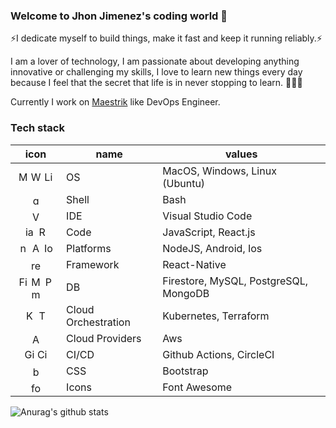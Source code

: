 ### Welcome to Jhon Jimenez's coding world 👋

⚡I dedicate myself to build things, make it fast and keep it running reliably.⚡

I am a lover of technology, I am passionate about developing anything innovative or challenging my skills, I love to learn new things every day because I feel that the secret that life is in never stopping to learn. 🚀🚀🚀

Currently I work on [Maestrik](https://github.com/Maestrik) like DevOps Engineer.

### Tech stack 


| icon | name | values |
| :--: | ---- | ------ |
|<img src='https://cdn.jsdelivr.net/npm/simple-icons@3.0.1/icons/apple.svg' alt='MacOs' height='16'>  <img src='https://cdn.jsdelivr.net/npm/simple-icons@3.0.1/icons/windows.svg' alt='Windows' height='16'>  <img src='https://cdn.jsdelivr.net/npm/simple-icons@3.0.1/icons/linux.svg' alt='Linux' height='16'>|OS|MacOS, Windows, Linux (Ubuntu)|
|<img src='https://cdn.jsdelivr.net/npm/simple-icons@3.0.1/icons/gnubash.svg' alt='gnu-bash' height='16'>|Shell|Bash|
|<img src='https://cdn.jsdelivr.net/npm/simple-icons@3.0.1/icons/visualstudiocode.svg' alt='VScode' height='16'>|IDE|Visual Studio Code|
|<img src='https://cdn.jsdelivr.net/npm/simple-icons@3.0.1/icons/javascript.svg' alt='javascript' height='16'>  <img src='https://cdn.jsdelivr.net/npm/simple-icons@3.0.1/icons/react.svg' alt='React.js' height='16'>|Code|JavaScript, React.js|
|<img src='https://cdn.jsdelivr.net/npm/simple-icons@3.0.1/icons/node-dot-js.svg' alt='nodejs' height='16'>  <img src='https://cdn.jsdelivr.net/npm/simple-icons@3.0.1/icons/android.svg' alt='Android' height='16'>  <img src='https://cdn.jsdelivr.net/npm/simple-icons@3.0.1/icons/ios.svg' alt='Ios' height='16'>|Platforms|NodeJS, Android, Ios|
|<img src='https://cdn.jsdelivr.net/npm/simple-icons@3.0.1/icons/react.svg' alt='react-native' height='16'>|Framework|React-Native|
|<img src='https://cdn.jsdelivr.net/npm/simple-icons@3.0.1/icons/firebase.svg' alt='Firebase Firestore' height='16'>  <img src='https://cdn.jsdelivr.net/npm/simple-icons@3.0.1/icons/mysql.svg' alt='MySQL' height='16'>  <img src='https://cdn.jsdelivr.net/npm/simple-icons@3.0.1/icons/postgresql.svg' alt='Postgresql' height='16'>  <img src='https://cdn.jsdelivr.net/npm/simple-icons@3.0.1/icons/mongodb.svg' alt='mongodb' height='16'>|DB|Firestore, MySQL, PostgreSQL, MongoDB|
|<img src='https://cdn.jsdelivr.net/npm/simple-icons@3.0.1/icons/kubernetes.svg' alt='Kubernetes' height='16'>  <img src='https://cdn.jsdelivr.net/npm/simple-icons@3.0.1/icons/terraform.svg' alt='Terraform' height='16'>|Cloud Orchestration|Kubernetes, Terraform|
|<img src='https://cdn.jsdelivr.net/npm/simple-icons@3.0.1/icons/amazonaws.svg' alt='Aws' height='16'>|Cloud Providers| Aws|
|<img src='https://cdn.jsdelivr.net/npm/simple-icons@3.0.1/icons/githubactions.svg' alt='Github Actions' height='16'>    <img src='https://cdn.jsdelivr.net/npm/simple-icons@3.0.1/icons/circleci.svg' alt='CircleCi' height='16'>|CI/CD| Github Actions, CircleCI|
|<img src='https://cdn.jsdelivr.net/npm/simple-icons@3.0.1/icons/bootstrap.svg' alt='bootstrap' height='16'>|CSS|Bootstrap|
|<img src='https://cdn.jsdelivr.net/npm/simple-icons@3.0.1/icons/fontawesome.svg' alt='fontaweseome' height='16'>|Icons|Font Awesome|


![Anurag's github stats](https://github-readme-stats.vercel.app/api?username=JhonJimenezCastro&count_private=trueo&show_icons=true)

